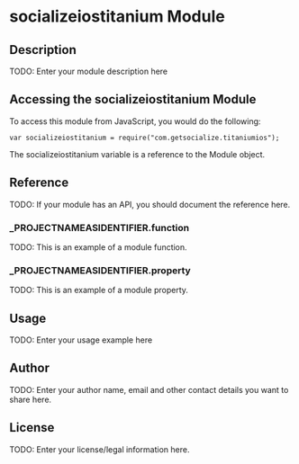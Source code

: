 # socializeiostitanium Module

## Description

TODO: Enter your module description here

## Accessing the socializeiostitanium Module

To access this module from JavaScript, you would do the following:

	var socializeiostitanium = require("com.getsocialize.titaniumios");

The socializeiostitanium variable is a reference to the Module object.	

## Reference

TODO: If your module has an API, you should document
the reference here.

### ___PROJECTNAMEASIDENTIFIER__.function

TODO: This is an example of a module function.

### ___PROJECTNAMEASIDENTIFIER__.property

TODO: This is an example of a module property.

## Usage

TODO: Enter your usage example here

## Author

TODO: Enter your author name, email and other contact
details you want to share here. 

## License

TODO: Enter your license/legal information here.
